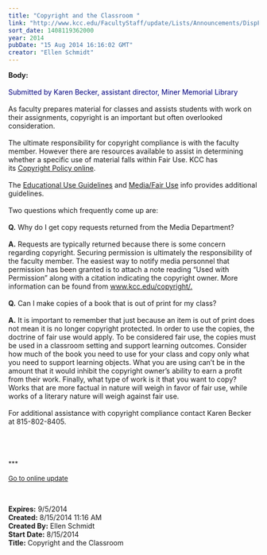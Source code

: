 ```yaml
---
title: "Copyright and the Classroom "
link: "http://www.kcc.edu/FacultyStaff/update/Lists/Announcements/DispForm.aspx?ID=1591"
sort_date: 1408119362000
year: 2014
pubDate: "15 Aug 2014 16:16:02 GMT"
creator: "Ellen Schmidt"
---
```


<div><b>Body:</b> <div class="ExternalClassED5FD12D58CF431FB28EF4CA0D0F5CA2">
<div> </div>
<div><font color="#000080">Submitted by Karen Becker, assistant director, Miner Memorial Library </font></div>
<div> </div>
<div>As faculty prepares material for classes and assists students with work on their assignments, copyright is an important but often overlooked consideration. </div>
<div> </div>
<div>The ultimate responsibility for copyright compliance is with the faculty member. However there are resources available to assist in determining whether a specific use of material falls within Fair Use. KCC has its <a href="/FacultyStaff/copyright/Pages/default.aspx">Copyright Policy online</a>.   
<div> </div>
<div>The <a href="/FacultyStaff/copyright/Pages/educationaluse.aspx">Educational Use Guidelines</a> and <a href="/FacultyStaff/copyright/Pages/fairuse.aspx">Media/Fair Use</a> info provides additional guidelines.</div></div>
<div> </div>
<div>Two questions which frequently come up are:<br /><br /><strong>Q.</strong> Why do I get copy requests returned from the Media Department?  </div>
<div> </div>
<div><strong>A.</strong> Requests are typically returned because there is some concern regarding copyright. Securing permission is ultimately the responsibility of the faculty member. The easiest way to notify media personnel that permission has been granted is to attach a note reading “Used with Permission” along with a citation indicating the copyright owner. More information can be found from <a href="/copyright">www.kcc.edu/copyright/.</a>  </div>
<div> </div>
<div><strong>Q.</strong> Can I make copies of a book that is out of print for my class?   </div>
<div> </div>
<div><strong>A.</strong> It is important to remember that just because an item is out of print does not mean it is no longer copyright protected. In order to use the copies, the doctrine of fair use would apply. To be considered fair use, the copies must be used in a classroom setting and support learning outcomes. Consider how much of the book you need to use for your class and copy only what you need to support learning objects. What you are using can’t be in the amount that it would inhibit the copyright owner’s ability to earn a profit from their work. Finally, what type of work is it that you want to copy? Works that are more factual in nature will weigh in favor of fair use, while works of a literary nature will weigh against fair use.</div>
<div><br />For additional assistance with copyright compliance contact Karen Becker at 815-802-8405.<br /></div>
<div> </div>
<div> </div>
<div>
<div> </div>
<div> </div>
<div>
<div><font size="2">***</font></div>
<p><font size="2"><a href="/FacultyStaff/update/Pages/dailyupdate.aspx">Go to online update</a></font></p>
<p><font size="2"></font> </p></div></div></div></div>
<div><b>Expires:</b> 9/5/2014</div>
<div><b>Created:</b> 8/15/2014 11:16 AM</div>
<div><b>Created By:</b> Ellen Schmidt</div>
<div><b>Start Date:</b> 8/15/2014</div>
<div><b>Title:</b> Copyright and the Classroom </div>
